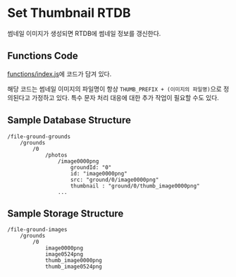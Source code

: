# Set Thumbnail RTDB

썸네일 이미지가 생성되면 RTDB에 썸네일 정보를 갱신한다.

## Functions Code

[functions/index.js](functions/index.js)에 코드가 담겨 있다.

해당 코드는 썸네일 이미지의 파일명이 항상 `THUMB_PREFIX + (이미지의 파일명)`으로 정의된다고 가정하고 있다.
특수 문자 처리 대응에 대한 추가 작업이 필요할 수도 있다.

## Sample Database Structure

```
/file-ground-grounds
    /grounds
        /0
            /photos
                /image0000png
                    groundId: "0"
                    id: "image0000png"
                    src: "ground/0/image0000png"
                    thumbnail : "ground/0/thumb_image0000png"
                ...
```

## Sample Storage Structure

```
/file-ground-images
    /grounds
        /0
            image0000png
            image0524png
            thumb_image0000png
            thumb_image0524png
```
